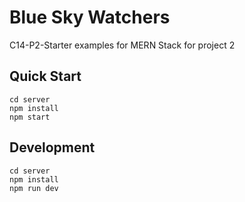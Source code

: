 # Blue Sky Watchers
C14-P2-Starter examples for MERN Stack for project 2

## Quick Start
```
cd server
npm install
npm start
```

## Development
```
cd server
npm install
npm run dev
```

